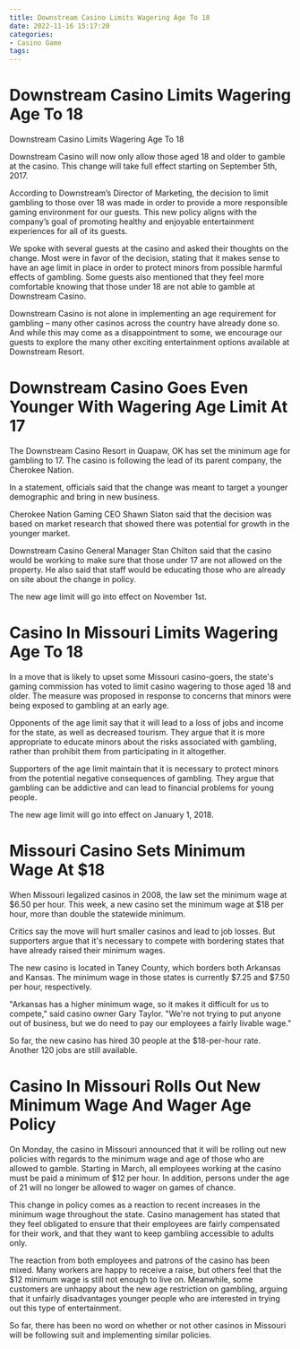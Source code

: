 ```yaml
---
title: Downstream Casino Limits Wagering Age To 18
date: 2022-11-16 15:17:20
categories:
- Casino Game
tags:
---
```



#  Downstream Casino Limits Wagering Age To 18

Downstream Casino Limits Wagering Age To 18

Downstream Casino will now only allow those aged 18 and older to gamble at the casino. This change will take full effect starting on September 5th, 2017.

According to Downstream’s Director of Marketing, the decision to limit gambling to those over 18 was made in order to provide a more responsible gaming environment for our guests. This new policy aligns with the company’s goal of promoting healthy and enjoyable entertainment experiences for all of its guests.

We spoke with several guests at the casino and asked their thoughts on the change. Most were in favor of the decision, stating that it makes sense to have an age limit in place in order to protect minors from possible harmful effects of gambling. Some guests also mentioned that they feel more comfortable knowing that those under 18 are not able to gamble at Downstream Casino.

Downstream Casino is not alone in implementing an age requirement for gambling – many other casinos across the country have already done so. And while this may come as a disappointment to some, we encourage our guests to explore the many other exciting entertainment options available at Downstream Resort.

#  Downstream Casino Goes Even Younger With Wagering Age Limit At 17

The Downstream Casino Resort in Quapaw, OK has set the minimum age for gambling to 17. The casino is following the lead of its parent company, the Cherokee Nation.

In a statement, officials said that the change was meant to target a younger demographic and bring in new business.

Cherokee Nation Gaming CEO Shawn Slaton said that the decision was based on market research that showed there was potential for growth in the younger market.

Downstream Casino General Manager Stan Chilton said that the casino would be working to make sure that those under 17 are not allowed on the property. He also said that staff would be educating those who are already on site about the change in policy.

The new age limit will go into effect on November 1st.

#  Casino In Missouri Limits Wagering Age To 18

In a move that is likely to upset some Missouri casino-goers, the state's gaming commission has voted to limit casino wagering to those aged 18 and older. The measure was proposed in response to concerns that minors were being exposed to gambling at an early age.

Opponents of the age limit say that it will lead to a loss of jobs and income for the state, as well as decreased tourism. They argue that it is more appropriate to educate minors about the risks associated with gambling, rather than prohibit them from participating in it altogether.

Supporters of the age limit maintain that it is necessary to protect minors from the potential negative consequences of gambling. They argue that gambling can be addictive and can lead to financial problems for young people.

The new age limit will go into effect on January 1, 2018.

#  Missouri Casino Sets Minimum Wage At $18

When Missouri legalized casinos in 2008, the law set the minimum wage at $6.50 per hour. This week, a new casino set the minimum wage at $18 per hour, more than double the statewide minimum.

Critics say the move will hurt smaller casinos and lead to job losses. But supporters argue that it's necessary to compete with bordering states that have already raised their minimum wages.

The new casino is located in Taney County, which borders both Arkansas and Kansas. The minimum wage in those states is currently $7.25 and $7.50 per hour, respectively.

"Arkansas has a higher minimum wage, so it makes it difficult for us to compete," said casino owner Gary Taylor. "We're not trying to put anyone out of business, but we do need to pay our employees a fairly livable wage."

So far, the new casino has hired 30 people at the $18-per-hour rate. Another 120 jobs are still available.

#  Casino In Missouri Rolls Out New Minimum Wage And Wager Age Policy

On Monday, the casino in Missouri announced that it will be rolling out new policies with regards to the minimum wage and age of those who are allowed to gamble. Starting in March, all employees working at the casino must be paid a minimum of $12 per hour. In addition, persons under the age of 21 will no longer be allowed to wager on games of chance.

This change in policy comes as a reaction to recent increases in the minimum wage throughout the state. Casino management has stated that they feel obligated to ensure that their employees are fairly compensated for their work, and that they want to keep gambling accessible to adults only.

The reaction from both employees and patrons of the casino has been mixed. Many workers are happy to receive a raise, but others feel that the $12 minimum wage is still not enough to live on. Meanwhile, some customers are unhappy about the new age restriction on gambling, arguing that it unfairly disadvantages younger people who are interested in trying out this type of entertainment.

So far, there has been no word on whether or not other casinos in Missouri will be following suit and implementing similar policies.